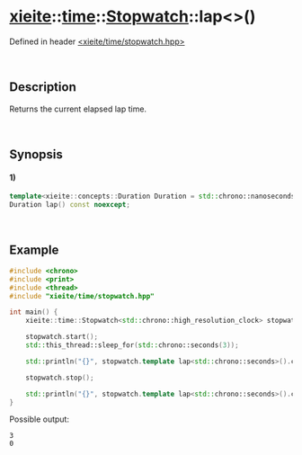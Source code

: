 # [xieite](../../../../../xieite.md)\:\:[time](../../../../../time.md)\:\:[Stopwatch<Clock>](../../../stopwatch.md)\:\:lap\<\>\(\)
Defined in header [<xieite/time/stopwatch.hpp>](../../../../../../include/xieite/time/stopwatch.hpp)

&nbsp;

## Description
Returns the current elapsed lap time.

&nbsp;

## Synopsis
#### 1)
```cpp
template<xieite::concepts::Duration Duration = std::chrono::nanoseconds>
Duration lap() const noexcept;
```

&nbsp;

## Example
```cpp
#include <chrono>
#include <print>
#include <thread>
#include "xieite/time/stopwatch.hpp"

int main() {
    xieite::time::Stopwatch<std::chrono::high_resolution_clock> stopwatch;

    stopwatch.start();
    std::this_thread::sleep_for(std::chrono::seconds(3));

    std::println("{}", stopwatch.template lap<std::chrono::seconds>().count());

    stopwatch.stop();

    std::println("{}", stopwatch.template lap<std::chrono::seconds>().count());
}
```
Possible output:
```
3
0
```
